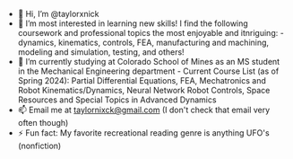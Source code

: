 - 👋 Hi, I’m @taylorxnick
- 👀 I’m most interested in learning new skills! I find the following coursework and professional topics the most enjoyable and itnriguing:
      - dynamics, kinematics, controls, FEA, manufacturing and machining, modeling and simulation, testing, and others!
- 🌱 I’m currently studying at Colorado School of Mines as an MS student in the Mechanical Engineering department
      - Current Course List (as of Spring 2024): Partial Differential Equations, FEA, Mechatronics and Robot Kinematics/Dynamics, Neural Network Robot Controls, Space Resources and Special Topics in Advanced Dynamics
- 📫 Email me at taylornixck@gmail.com (I don't check that email very often though)
- ⚡ Fun fact: My favorite recreational reading genre is anything UFO's (nonfiction)

<!---
taylorxnick/taylorxnick is a ✨ special ✨ repository because its `README.md` (this file) appears on your GitHub profile.
You can click the Preview link to take a look at your changes.
--->
